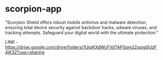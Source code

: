 # scorpion-app
"Scorpion Shield offers robust mobile antivirus and malware detection, ensuring total device security against backdoor hacks, adware viruses, and tracking attempts. Safeguard your digital world with the ultimate protection."

LINK - https://drive.google.com/drive/folders/1UtqKXdWcFVdTAPSpm22xpigGUzF4jK3Z?usp=sharing
